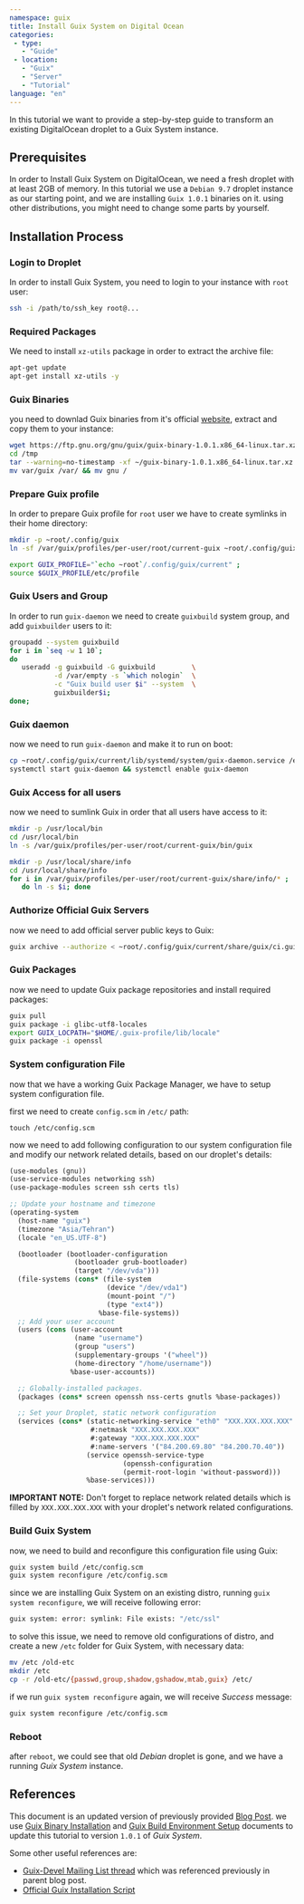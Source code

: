 ```yaml
---
namespace: guix
title: Install Guix System on Digital Ocean
categories:
 - type:
   - "Guide"
 - location:
   - "Guix"
   - "Server"
   - "Tutorial"
language: "en"
---
```


In this tutorial we want to provide a step-by-step guide to transform an existing DigitalOcean droplet
to a Guix System instance.

## Prerequisites

In order to Install Guix System on DigitalOcean, we need a fresh droplet with at least 2GB of memory. In
this tutorial we use a `Debian 9.7` droplet instance as our starting point, and we are installing
`Guix 1.0.1` binaries on it. using other distributions, you might need to change some parts by yourself.


## Installation Process

### Login to Droplet
In order to install Guix System, you need to login to your instance with `root` user:

```bash
ssh -i /path/to/ssh_key root@...
```

### Required Packages
We need to install `xz-utils` package in order to extract the archive file:

```bash
apt-get update
apt-get install xz-utils -y
```

### Guix Binaries
you need to downlad Guix binaries from it's official [website](https://ftp.gnu.org/gnu/guix/), extract and
copy them to your instance:

```bash
wget https://ftp.gnu.org/gnu/guix/guix-binary-1.0.1.x86_64-linux.tar.xz
cd /tmp
tar --warning=no-timestamp -xf ~/guix-binary-1.0.1.x86_64-linux.tar.xz
mv var/guix /var/ && mv gnu /
```

### Prepare Guix profile
In order to prepare Guix profile for `root` user we have to create symlinks in their home directory:

```bash
mkdir -p ~root/.config/guix
ln -sf /var/guix/profiles/per-user/root/current-guix ~root/.config/guix/current

export GUIX_PROFILE="`echo ~root`/.config/guix/current" ;
source $GUIX_PROFILE/etc/profile
```

### Guix Users and Group
In order to run `guix-daemon` we need to create `guixbuild` system group, and add `guixbuilder` users to it:

```bash
groupadd --system guixbuild
for i in `seq -w 1 10`;
do
   useradd -g guixbuild -G guixbuild         \
           -d /var/empty -s `which nologin`  \
           -c "Guix build user $i" --system  \
           guixbuilder$i;
done;
```

### Guix daemon
now we need to run `guix-daemon` and make it to run on boot:

```bash
cp ~root/.config/guix/current/lib/systemd/system/guix-daemon.service /etc/systemd/system/
systemctl start guix-daemon && systemctl enable guix-daemon
```

### Guix Access for all users
now we need to sumlink Guix in order that all users have access to it:

```bash
mkdir -p /usr/local/bin
cd /usr/local/bin
ln -s /var/guix/profiles/per-user/root/current-guix/bin/guix

mkdir -p /usr/local/share/info
cd /usr/local/share/info
for i in /var/guix/profiles/per-user/root/current-guix/share/info/* ;
   do ln -s $i; done
```

### Authorize Official Guix Servers
now we need to add official server public keys to Guix:

```bash
guix archive --authorize < ~root/.config/guix/current/share/guix/ci.guix.gnu.org.pub
```

### Guix Packages
now we need to update Guix package repositories and install required packages:

```bash
guix pull
guix package -i glibc-utf8-locales
export GUIX_LOCPATH="$HOME/.guix-profile/lib/locale"
guix package -i openssl
```

### System configuration File
now that we have a working Guix Package Manager, we have to setup system configuration file.

first we need to create `config.scm` in `/etc/` path:

```shell
touch /etc/config.scm
```

now we need to add following configuration to our system configuration file and modify our network
related details, based on our droplet's details:

```scheme
(use-modules (gnu))
(use-service-modules networking ssh)
(use-package-modules screen ssh certs tls)

;; Update your hostname and timezone
(operating-system
  (host-name "guix")
  (timezone "Asia/Tehran")
  (locale "en_US.UTF-8")

  (bootloader (bootloader-configuration
                (bootloader grub-bootloader)
                (target "/dev/vda")))
  (file-systems (cons* (file-system
                        (device "/dev/vda1")
                        (mount-point "/")
                        (type "ext4"))
                      %base-file-systems))
  ;; Add your user account
  (users (cons (user-account
                (name "username")
                (group "users")
                (supplementary-groups '("wheel"))
                (home-directory "/home/username"))
               %base-user-accounts))

  ;; Globally-installed packages.
  (packages (cons* screen openssh nss-certs gnutls %base-packages))

  ;; Set your Droplet, static network configuration
  (services (cons* (static-networking-service "eth0" "XXX.XXX.XXX.XXX"
                    #:netmask "XXX.XXX.XXX.XXX"
                    #:gateway "XXX.XXX.XXX.XXX"
                    #:name-servers '("84.200.69.80" "84.200.70.40"))
                   (service openssh-service-type
                            (openssh-configuration
                            (permit-root-login 'without-password)))
                   %base-services)))
```

**IMPORTANT NOTE:**  Don't forget to replace network related details which is filled by `XXX.XXX.XXX.XXX`
with your droplet's network related configurations.


### Build Guix System
now, we need to build and reconfigure this configuration file using Guix:

```bash
guix system build /etc/config.scm
guix system reconfigure /etc/config.scm
```

since we are installing Guix System on an existing distro, running `guix system reconfigure`, we will
receive following error:

```bash
guix system: error: symlink: File exists: "/etc/ssl"
```

to solve this issue, we need to remove old configurations of distro, and create a new `/etc` folder for
Guix System, with necessary data:

```bash
mv /etc /old-etc
mkdir /etc
cp -r /old-etc/{passwd,group,shadow,gshadow,mtab,guix} /etc/
```

if we run `guix system reconfigure` again, we will receive _Success_ message:

```bash
guix system reconfigure /etc/config.scm
```

### Reboot
after `reboot`, we could see that old _Debian_ droplet is gone, and we have a running _Guix System_
instance.


## References
This document is an updated version of previously provided [Blog Post](https://f-a.nz/dev/guixsd-on-digitalocean/).
we use [Guix Binary Installation](https://guix.info/manual/en/html_node/Binary-Installation.html) and
[Guix Build Environment Setup](https://guix.info/manual/en/html_node/Build-Environment-Setup.html#Build-Environment-Setup)
documents to update this tutorial to version `1.0.1` of _Guix System_.

Some other useful references are:

- [Guix-Devel Mailing List thread](https://lists.gnu.org/archive/html/guix-devel/2017-04/msg00139.html) which was referenced previously in parent blog post.
- [Official Guix Installation Script](https://git.savannah.gnu.org/cgit/guix.git/tree/etc/guix-install.sh)
